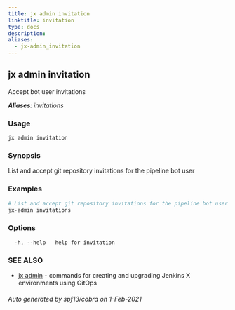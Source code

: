 ```yaml
---
title: jx admin invitation
linktitle: invitation
type: docs
description: 
aliases:
  - jx-admin_invitation
---
```


## jx admin invitation

Accept bot user invitations

***Aliases**: invitations*

### Usage

```
jx admin invitation
```

### Synopsis

List and accept git repository invitations for the pipeline bot user

### Examples

  ```bash
  # List and accept git repository invitations for the pipeline bot user
  jx-admin invitations

  ```
### Options

```
  -h, --help   help for invitation
```

### SEE ALSO

* [jx admin](..)	 - commands for creating and upgrading Jenkins X environments using GitOps

###### Auto generated by spf13/cobra on 1-Feb-2021
